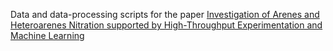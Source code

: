 Data and data-processing scripts for the paper [Investigation of Arenes and Heteroarenes Nitration supported by High-Throughput Experimentation and Machine Learning](https://chemrxiv.org/engage/chemrxiv/article-details/679c87b4fa469535b988a6fc)
